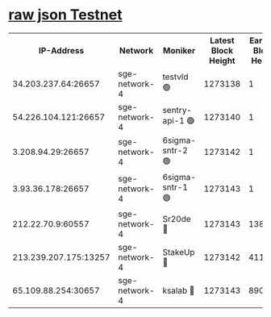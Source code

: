 
[raw json Testnet](https://rpc-check.sget.stavr.tech/sget/rpc-sget-result.json)
=


<table><tr><th>IP-Address</th><th>Network</th><th>Moniker</th><th>Latest Block Height</th><th>Earliest Block Height</th><th>Catching Up</th><th>Tx Index</th><th>Voting Power</th><th>Scan Time</th></tr><tr><td>34.203.237.64:26657</td><td>sge-network-4</td><td>testvld 🟢</td><td>1273138</td><td>1</td><td>False</td><td>on</td><td>0</td><td>2024-01-26T03:35:15.728920267UTC</td></tr><tr><td>54.226.104.121:26657</td><td>sge-network-4</td><td>sentry-api-1 🟢</td><td>1273140</td><td>1</td><td>False</td><td>on</td><td>0</td><td>2024-01-26T03:35:30.794442537UTC</td></tr><tr><td>3.208.94.29:26657</td><td>sge-network-4</td><td>6sigma-sntr-2 🟢</td><td>1273142</td><td>1</td><td>False</td><td>on</td><td>0</td><td>2024-01-26T03:35:41.289892254UTC</td></tr><tr><td>3.93.36.178:26657</td><td>sge-network-4</td><td>6sigma-sntr-1 🟢</td><td>1273143</td><td>1</td><td>False</td><td>on</td><td>0</td><td>2024-01-26T03:35:44.088649934UTC</td></tr><tr><td>212.22.70.9:60557</td><td>sge-network-4</td><td>Sr20de 🔴</td><td>1273143</td><td>138001</td><td>False</td><td>on</td><td>104</td><td>2024-01-26T03:35:47.094802467UTC</td></tr><tr><td>213.239.207.175:13257</td><td>sge-network-4</td><td>StakeUp 🔴</td><td>1273142</td><td>411001</td><td>False</td><td>off</td><td>100</td><td>2024-01-26T03:35:40.032838994UTC</td></tr><tr><td>65.109.88.254:30657</td><td>sge-network-4</td><td>ksalab 🔴</td><td>1273143</td><td>890001</td><td>False</td><td>off</td><td>1148</td><td>2024-01-26T03:35:44.518792739UTC</td></tr></table>
